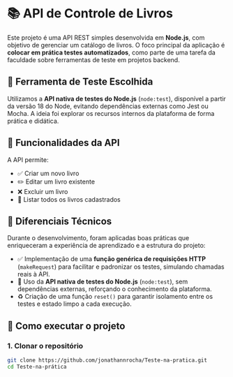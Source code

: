 # 📚 API de Controle de Livros

Este projeto é uma API REST simples desenvolvida em **Node.js**, com objetivo de gerenciar um catálogo de livros. O foco principal da aplicação é **colocar em prática testes automatizados**, como parte de uma tarefa da faculdade sobre ferramentas de teste em projetos backend.


## 🧪 Ferramenta de Teste Escolhida

Utilizamos a **API nativa de testes do Node.js** (`node:test`), disponível a partir da versão 18 do Node, evitando dependências externas como Jest ou Mocha. A ideia foi explorar os recursos internos da plataforma de forma prática e didática.


## 🚀 Funcionalidades da API

A API permite:

- ✅ Criar um novo livro
- ✏️ Editar um livro existente
- ❌ Excluir um livro
- 📖 Listar todos os livros cadastrados


## 🧠 Diferenciais Técnicos

Durante o desenvolvimento, foram aplicadas boas práticas que enriqueceram a experiência de aprendizado e a estrutura do projeto:

- ✅ Implementação de uma **função genérica de requisições HTTP** (`makeRequest`) para facilitar e padronizar os testes, simulando chamadas reais à API.
- 🧪 Uso da **API nativa de testes do Node.js** (`node:test`), sem dependências externas, reforçando o conhecimento da plataforma.
- ♻️ Criação de uma função `reset()` para garantir isolamento entre os testes e estado limpo a cada execução.

## 🔧 Como executar o projeto

### 1. Clonar o repositório

```bash
git clone https://github.com/jonathannrocha/Teste-na-pratica.git
cd Teste-na-prática